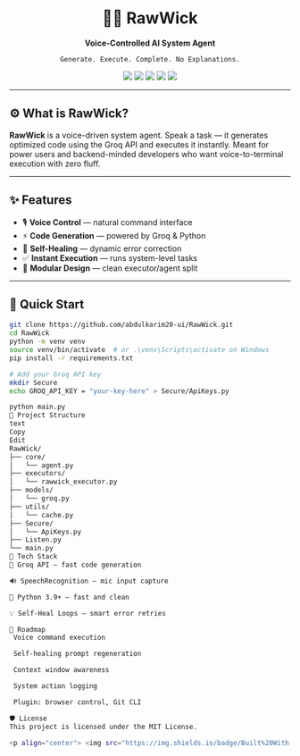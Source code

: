 <h1 align="center">🚀🔮 RawWick</h1>
<p align="center"><strong>Voice-Controlled AI System Agent</strong></p>
<p align="center"><code>Generate. Execute. Complete. No Explanations.</code></p>

<p align="center">
  <img src="https://img.shields.io/badge/Built%20for-Sigma%20Devs-black?style=for-the-badge&logo=terminal&logoColor=white">
  <img src="https://img.shields.io/github/stars/abdulkarim20-ui/RawWick?style=for-the-badge&color=purple&logo=github">
  <img src="https://img.shields.io/github/last-commit/abdulkarim20-ui/RawWick?style=for-the-badge&color=blue">
  <img src="https://img.shields.io/badge/License-MIT-yellow.svg?style=for-the-badge">
  <img src="https://img.shields.io/badge/Python-3.9%2B-blue.svg?style=for-the-badge&logo=python&logoColor=white">
</p>

---

## ⚙️ What is RawWick?

**RawWick** is a voice-driven system agent. Speak a task — it generates optimized code using the Groq API and executes it instantly. Meant for power users and backend-minded developers who want voice-to-terminal execution with zero fluff.

---

## ✨ Features

- 🎙️ **Voice Control** — natural command interface
- ⚡ **Code Generation** — powered by Groq & Python
- 🧠 **Self-Healing** — dynamic error correction
- ✅ **Instant Execution** — runs system-level tasks
- 🧩 **Modular Design** — clean executor/agent split

---

## 🚀 Quick Start

```bash
git clone https://github.com/abdulkarim20-ui/RawWick.git
cd RawWick
python -m venv venv
source venv/bin/activate  # or .\venv\Scripts\activate on Windows
pip install -r requirements.txt

# Add your Groq API key
mkdir Secure
echo GROQ_API_KEY = "your-key-here" > Secure/ApiKeys.py

python main.py
📂 Project Structure
text
Copy
Edit
RawWick/
├── core/
│   └── agent.py
├── executors/
│   └── rawwick_executor.py
├── models/
│   └── groq.py
├── utils/
│   └── cache.py
├── Secure/
│   └── ApiKeys.py
├── Listen.py
└── main.py
🧠 Tech Stack
🧠 Groq API — fast code generation

🔊 SpeechRecognition — mic input capture

🐍 Python 3.9+ — fast and clean

💡 Self-Heal Loops — smart error retries

🧭 Roadmap
 Voice command execution

 Self-healing prompt regeneration

 Context window awareness

 System action logging

 Plugin: browser control, Git CLI

🛡 License
This project is licensed under the MIT License.

<p align="center"> <img src="https://img.shields.io/badge/Built%20With-❤️%20by%20AbdulKarim-black?style=flat-square"> </p> <p align="center"> <a href="https://github.com/abdulkarim20-ui" target="_blank"><strong>@AbdulKarim</strong></a> &nbsp;|&nbsp; <a href="https://www.linkedin.com/in/abdulkarim27" target="_blank">LinkedIn</a> &nbsp;|&nbsp; <a href="https://twitter.com/Abdulkarim_S6" target="_blank">Twitter</a> </p> <p align="center"> <sub><code>Raw execution. No explanations. Just results.</code></sub> </p> ```
